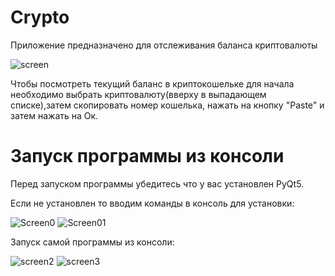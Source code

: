 # Сrypto
Приложение предназначено для отслеживания баланса криптовалюты

![screen](https://user-images.githubusercontent.com/36957591/184065930-5b363f9e-7447-4168-b942-55a7ee5f1fdc.png)

Чтобы посмотреть текущий баланс в криптокошельке для начала необходимо выбрать криптовалюту(вверху в выпадающем списке),затем скопировать номер кошелька, нажать на кнопку "Paste" и затем нажать на Ок.


# Запуск программы из консоли

Перед запуском программы убедитесь что у вас установлен PyQt5.

Если не установлен то вводим команды в консоль для установки:

![Screen0](https://user-images.githubusercontent.com/36957591/189531773-541815e5-8d98-426e-a170-6b3777d0bdcf.png)
![Screen01](https://user-images.githubusercontent.com/36957591/189531784-a81b9173-8b9c-49a9-bc31-2e5facf911f3.png)

Запуск самой программы из консоли:

![screen2](https://user-images.githubusercontent.com/36957591/184067760-e26f6505-5773-4c67-96ec-a0492f50e109.png)
![screen3](https://user-images.githubusercontent.com/36957591/184067785-029433bb-2613-44f8-9a32-a0e55b37ce71.png)



